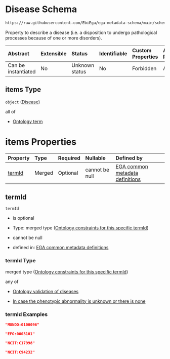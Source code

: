 # Disease Schema

```txt
https://raw.githubusercontent.com/EbiEga/ega-metadata-schema/main/schemas/EGA.individual.json#/properties/minimalPublicAttributes/properties/diseases/items
```

Property to describe a disease (i.e. a disposition to undergo pathological processes because of one or more disorders).

| Abstract            | Extensible | Status         | Identifiable | Custom Properties | Additional Properties | Access Restrictions | Defined In                                                                           |
| :------------------ | :--------- | :------------- | :----------- | :---------------- | :-------------------- | :------------------ | :----------------------------------------------------------------------------------- |
| Can be instantiated | No         | Unknown status | No           | Forbidden         | Allowed               | none                | [EGA.individual.json\*](../../../schemas/EGA.individual.json "open original schema") |

## items Type

`object` ([Disease](ega-12-definitions-disease.md))

all of

*   [Ontology term](ega-12-definitions-ontology-term.md "check type definition")

# items Properties

| Property          | Type   | Required | Nullable       | Defined by                                                                                                                                                                                                                                                               |
| :---------------- | :----- | :------- | :------------- | :----------------------------------------------------------------------------------------------------------------------------------------------------------------------------------------------------------------------------------------------------------------------- |
| [termId](#termid) | Merged | Optional | cannot be null | [EGA common metadata definitions](ega-12-definitions-disease-properties-ontology-constraints-for-this-specific-termid.md "https://raw.githubusercontent.com/EbiEga/ega-metadata-schema/main/schemas/EGA.common-definitions.json#/definitions/disease/properties/termId") |

## termId



`termId`

*   is optional

*   Type: merged type ([Ontology constraints for this specific termId](ega-12-definitions-disease-properties-ontology-constraints-for-this-specific-termid.md))

*   cannot be null

*   defined in: [EGA common metadata definitions](ega-12-definitions-disease-properties-ontology-constraints-for-this-specific-termid.md "https://raw.githubusercontent.com/EbiEga/ega-metadata-schema/main/schemas/EGA.common-definitions.json#/definitions/disease/properties/termId")

### termId Type

merged type ([Ontology constraints for this specific termId](ega-12-definitions-disease-properties-ontology-constraints-for-this-specific-termid.md))

any of

*   [Ontology validation of diseases](ega-12-definitions-disease-properties-ontology-constraints-for-this-specific-termid-anyof-ontology-validation-of-diseases.md "check type definition")

*   [In case the phenotypic abnormality is unknown or there is none](ega-12-definitions-disease-properties-ontology-constraints-for-this-specific-termid-anyof-in-case-the-phenotypic-abnormality-is-unknown-or-there-is-none.md "check type definition")

### termId Examples

```json
"MONDO:0100096"
```

```json
"EFO:0003101"
```

```json
"NCIT:C17998"
```

```json
"NCIT:C94232"
```
